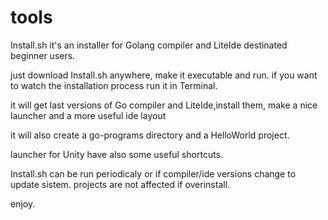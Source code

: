 tools
=====

Install.sh it's an installer for Golang compiler and LiteIde destinated beginner users.

just download Install.sh anywhere, make it executable and run. if you want to watch the installation process run it in Terminal.

it will get last versions of Go compiler and LiteIde,install them, make a nice launcher and a more useful ide layout

it will also create a go-programs directory and a HelloWorld project.

launcher for Unity have also some useful shortcuts.

Install.sh can be run periodicaly or if compiler/ide versions change to update sistem. projects are not affected if overinstall.

enjoy.
